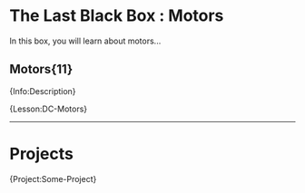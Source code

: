 # The Last Black Box : Motors
In this box, you will learn about motors...

## Motors{11}
{Info:Description}

{Lesson:DC-Motors}

---

# Projects
{Project:Some-Project}
